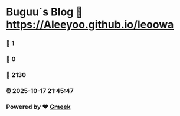 # Buguu`s Blog :link: https://Aleeyoo.github.io/leoowa 
### :page_facing_up: [1](https://Aleeyoo.github.io/leoowa/tag.html) 
### :speech_balloon: 0 
### :hibiscus: 2130 
### :alarm_clock: 2025-10-17 21:45:47 
### Powered by :heart: [Gmeek](https://github.com/Meekdai/Gmeek)
